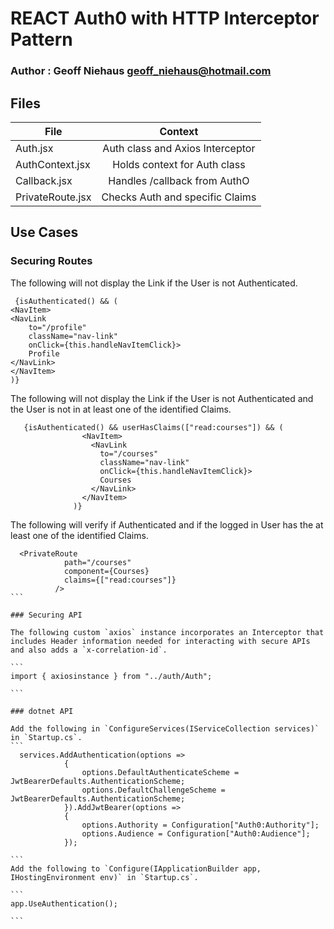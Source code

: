 # REACT Auth0 with HTTP Interceptor Pattern

### Author : Geoff Niehaus <geoff_niehaus@hotmail.com>

## Files

| File             |             Context              |
| ---------------- | :------------------------------: |
| Auth.jsx         | Auth class and Axios Interceptor |
| AuthContext.jsx  |   Holds context for Auth class   |
| Callback.jsx     |   Handles /callback from AuthO   |
| PrivateRoute.jsx | Checks Auth and specific Claims  |

## Use Cases

### Securing Routes

The following will not display the Link if the User is not Authenticated.

```
 {isAuthenticated() && (
<NavItem>
<NavLink
    to="/profile"
    className="nav-link"
    onClick={this.handleNavItemClick}>
    Profile
</NavLink>
</NavItem>
)}
```

The following will not display the Link if the User is not Authenticated and the User is not in at least one of the identified Claims.

```
   {isAuthenticated() && userHasClaims(["read:courses"]) && (
                <NavItem>
                  <NavLink
                    to="/courses"
                    className="nav-link"
                    onClick={this.handleNavItemClick}>
                    Courses
                  </NavLink>
                </NavItem>
              )}
```

The following will verify if Authenticated and if the logged in User has the at least one of the identified Claims.

````
  <PrivateRoute
            path="/courses"
            component={Courses}
            claims={["read:courses"]}
          />
```

### Securing API

The following custom `axios` instance incorporates an Interceptor that includes Header information needed for interacting with secure APIs and also adds a `x-correlation-id`.

```
import { axiosinstance } from "../auth/Auth";

```

### dotnet API

Add the following in `ConfigureServices(IServiceCollection services)` in `Startup.cs`.
```
  services.AddAuthentication(options =>
            {
                options.DefaultAuthenticateScheme = JwtBearerDefaults.AuthenticationScheme;
                options.DefaultChallengeScheme = JwtBearerDefaults.AuthenticationScheme;
            }).AddJwtBearer(options =>
            {
                options.Authority = Configuration["Auth0:Authority"];
                options.Audience = Configuration["Auth0:Audience"];
            });

```
Add the following to `Configure(IApplicationBuilder app, IHostingEnvironment env)` in `Startup.cs`.

```
app.UseAuthentication();

```
````
